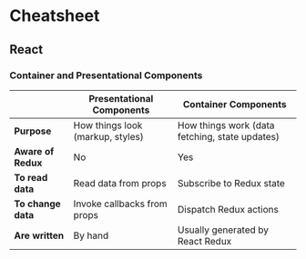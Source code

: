 # Cheatsheet

## React

### Container and Presentational Components

|                    | Presentational Components        | Container Components                     |
| ------------------ | -------------------------------- | ---------------------------------------- |
| **Purpose**        | How things look (markup, styles) | How things work (data fetching, state updates) |
| **Aware of Redux** | No                               | Yes                                      |
| **To read data**   | Read data from props             | Subscribe to Redux state                 |
| **To change data** | Invoke callbacks from props      | Dispatch Redux actions                   |
| **Are written**    | By hand                          | Usually generated by React Redux         |